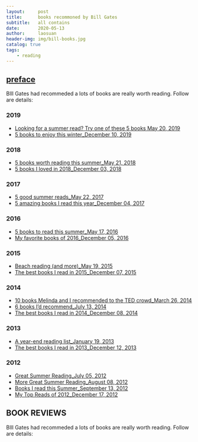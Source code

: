 ```yaml
---
layout:     post
title:      books recommoned by Bill Gates
subtitle:   all contains
date:       2020-05-13
author:     laosuan
header-img: img/bill-books.jpg
catalog: true
tags:
    - reading
---
```


## [preface](https://laosuan.gitlab.io)

BIll Gates had recommeded a lots of books are really worth reading.  Follow are details:

### 2019
- [Looking for a summer read? Try one of these 5 books    May 20, 2019](https://www.gatesnotes.com/About-Bill-Gates/Summer-Books-2019)
- [5 books to enjoy this winter_December 10, 2019](https://www.gatesnotes.com/About-Bill-Gates/Holiday-Books-2019)

### 2018
- [5 books worth reading this summer_May 21, 2018](https://www.gatesnotes.com/About-Bill-Gates/Summer-Books-2018)
- [5 books I loved in 2018_December 03, 2018](https://www.gatesnotes.com/About-Bill-Gates/Holiday-Books-2018)

### 2017
- [5 good summer reads_May 22, 2017](https://www.gatesnotes.com/About-Bill-Gates/Summer-Books-2017)
- [5 amazing books I read this year_December 04, 2017](https://www.gatesnotes.com/About-Bill-Gates/Holiday-Books-2016)

### 2016
- [5 books to read this summer_May 17, 2016](https://www.gatesnotes.com/About-Bill-Gates/Summer-Books-2016)
- [My favorite books of 2016_December 05, 2016](https://www.gatesnotes.com/About-Bill-Gates/Holiday-Books-2016)

### 2015
- [Beach reading (and more)_May 19, 2015](https://www.gatesnotes.com/About-Bill-Gates/Summer-Books-2015)
- [The best books I read in 2015_December 07, 2015](https://www.gatesnotes.com/About-Bill-Gates/Holiday-Books-2015)

### 2014
- [10 books Melinda and I recommended to the TED crowd_March 26, 2014](https://www.gatesnotes.com/About-Bill-Gates/10-Books-Recommended-to-TED)
- [6 books I’d recommend_July 13, 2014](https://www.gatesnotes.com/About-Bill-Gates/6-Books-I-Would-Recommend-Summer-Reading)
- [The best books I read in 2014_December 08, 2014](https://www.gatesnotes.com/About-Bill-Gates/Holiday-Books-2014)

### 2013
- [A year-end reading list_January 19, 2013](https://www.gatesnotes.com/About-Bill-Gates/A-Year-End-Reading-List)
- [The best books I read in 2013_December 12, 2013](https://www.gatesnotes.com/About-Bill-Gates/Holiday-Books-2013)

### 2012
- [Great Summer Reading_July 05, 2012](https://www.gatesnotes.com/About-Bill-Gates/Great-Summer-Reading)
- [More Great Summer Reading_August 08, 2012](https://www.gatesnotes.com/About-Bill-Gates/More-Great-Summer-Reading)
- [Books I read this Summer_September 13, 2012](https://www.gatesnotes.com/About-Bill-Gates/Books-I-Read-This-Summer)
- [My Top Reads of 2012_December 17, 2012](https://www.gatesnotes.com/About-Bill-Gates/My-Top-Reads-in-2012)


## BOOK REVIEWS

BIll Gates had recommeded a lots of books are really worth reading.  Follow are details:




